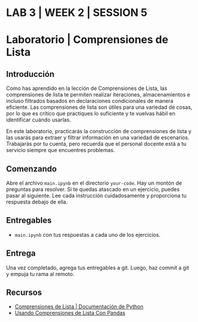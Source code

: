 # LAB 3 | WEEK 2 | SESSION 5

# Laboratorio | Comprensiones de Lista

## Introducción

Como has aprendido en la lección de Comprensiones de Lista, las comprensiones de lista te permiten realizar iteraciones, almacenamientos e incluso filtrados basados en declaraciones condicionales de manera eficiente. Las comprensiones de lista son útiles para una variedad de cosas, por lo que es crítico que practiques lo suficiente y te vuelvas hábil en identificar cuándo usarlas.

En este laboratorio, practicarás la construcción de comprensiones de lista y las usarás para extraer y filtrar información en una variedad de escenarios. Trabajarás por tu cuenta, pero recuerda que el personal docente está a tu servicio siempre que encuentres problemas.

## Comenzando

Abre el archivo `main.ipynb` en el directorio `your-code`. Hay un montón de preguntas para resolver. Si te quedas atascado en un ejercicio, puedes pasar al siguiente. Lee cada instrucción cuidadosamente y proporciona tu respuesta debajo de ella.

## Entregables

- `main.ipynb` con tus respuestas a cada uno de los ejercicios.

## Entrega

Una vez completado, agrega tus entregables a git. Luego, haz commit a git y empuja tu rama al remoto.

## Recursos

- [Comprensiones de Lista | Documentación de Python](https://docs.python.org/3/tutorial/datastructures.html#list-comprehensions)
- [Usando Comprensiones de Lista Con Pandas](https://chrisalbon.com/python/data_wrangling/pandas_list_comprehension/)
